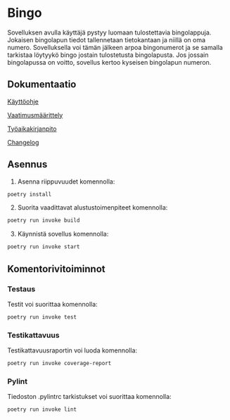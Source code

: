 # Bingo

Sovelluksen avulla käyttäjä pystyy luomaan tulostettavia bingolappuja. Jokaisen bingolapun tiedot tallennetaan tietokantaan ja niillä on oma numero. Sovelluksella voi tämän jälkeen arpoa bingonumerot ja se samalla tarkistaa löytyykö bingo jostain tulostetusta bingolapusta. Jos jossain bingolapussa on voitto, sovellus kertoo kyseisen bingolapun numeron.


## Dokumentaatio

[Käyttöohje](https://github.com/janneko01/ot-harjoitustyo/blob/main/Dokumentaatio/kayttoohje.md)

[Vaatimusmäärittely](https://github.com/janneko01/ot-harjoitustyo/blob/main/Dokumentaatio/vaatimusmaarittely.md)

[Työaikakirjanpito](https://github.com/janneko01/ot-harjoitustyo/blob/main/Dokumentaatio/tuntikirjanpito.md)

[Changelog]([https://github.com/janneko01/ot-harjoitustyo/blob/main/Dokumentaatio/vaatimusmaarittely.md])


## Asennus

1. Asenna riippuvuudet komennolla:

```bash
poetry install
```

2. Suorita vaadittavat alustustoimenpiteet komennolla:

```bash
poetry run invoke build
```

3. Käynnistä sovellus komennolla:

```bash
poetry run invoke start
```

## Komentorivitoiminnot

### Testaus

Testit voi suorittaa komennolla:

```bash
poetry run invoke test
```

### Testikattavuus

Testikattavuusraportin voi luoda komennolla:

```bash
poetry run invoke coverage-report
```

### Pylint

Tiedoston .pylintrc tarkistukset voi suorittaa komennolla:

```bash
poetry run invoke lint
```
